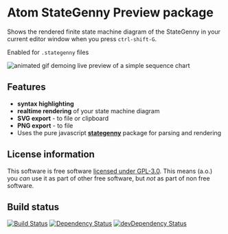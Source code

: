 # Atom StateGenny Preview package

Shows the rendered finite state machine diagram of the StateGenny in your current editor window when you press `ctrl-shift-G`.

Enabled for `.stategenny` files

![animated gif demoing live preview of a simple sequence chart](https://raw.githubusercontent.com/sverweij/atom-stategenny-preview/master/assets/atom-stategenny-preview.gif)

## Features
- **syntax highlighting**
- **realtime rendering** of your state machine diagram
- **SVG export** - to file or clipboard
- **PNG export** - to file
- Uses the pure javascript **[stategenny](https://gitlab.com/sverweij/state-genny)** package for parsing and rendering

## License information
This software is free software [licensed under GPL-3.0](LICENSE.md). This means (a.o.) you _can_ use
it as part of other free software, but _not_ as part of non free software.

## Build status
[![Build Status](https://travis-ci.org/sverweij/atom-stategenny-preview.svg?branch=master)](https://travis-ci.org/sverweij/atom-stategenny-preview)
[![Dependency Status](https://david-dm.org/sverweij/atom-stategenny-preview.svg)](https://david-dm.org/sverweij/atom-stategenny-preview)
[![devDependency Status](https://david-dm.org/sverweij/atom-stategenny-preview/dev-status.svg)](https://david-dm.org/sverweij/atom-stategenny-preview#info=devDependencies)
